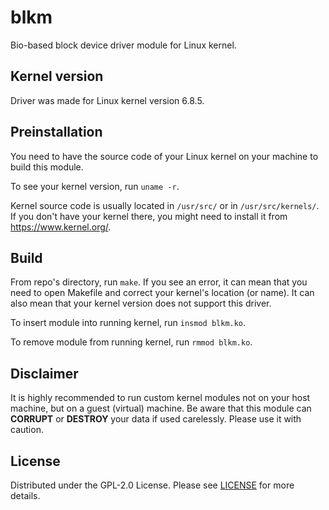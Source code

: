# blkm

Bio-based block device driver module for Linux kernel.

## Kernel version

Driver was made for Linux kernel version 6.8.5.

## Preinstallation

You need to have the source code of your Linux kernel on your machine to build this module.

To see your kernel version, run `uname -r`.

Kernel source code is usually located in `/usr/src/` or in `/usr/src/kernels/`. If you don't have your kernel there, you might need to install it from https://www.kernel.org/.

## Build

From repo's directory, run `make`. If you see an error, it can mean that you need to open Makefile and correct your kernel's location (or name).
It can also mean that your kernel version does not support this driver.

To insert module into running kernel, run `insmod blkm.ko`.

To remove module from running kernel, run `rmmod blkm.ko`.

## Disclaimer

It is highly recommended to run custom kernel modules not on your host machine, but on a guest (virtual) machine. Be aware that this module can **CORRUPT** or **DESTROY** your data if used carelessly.
Please use it with caution.

## License

Distributed under the GPL-2.0 License. Please see [LICENSE](https://github.com/spisladqo/blkm/blob/main/LICENSE) for more details.